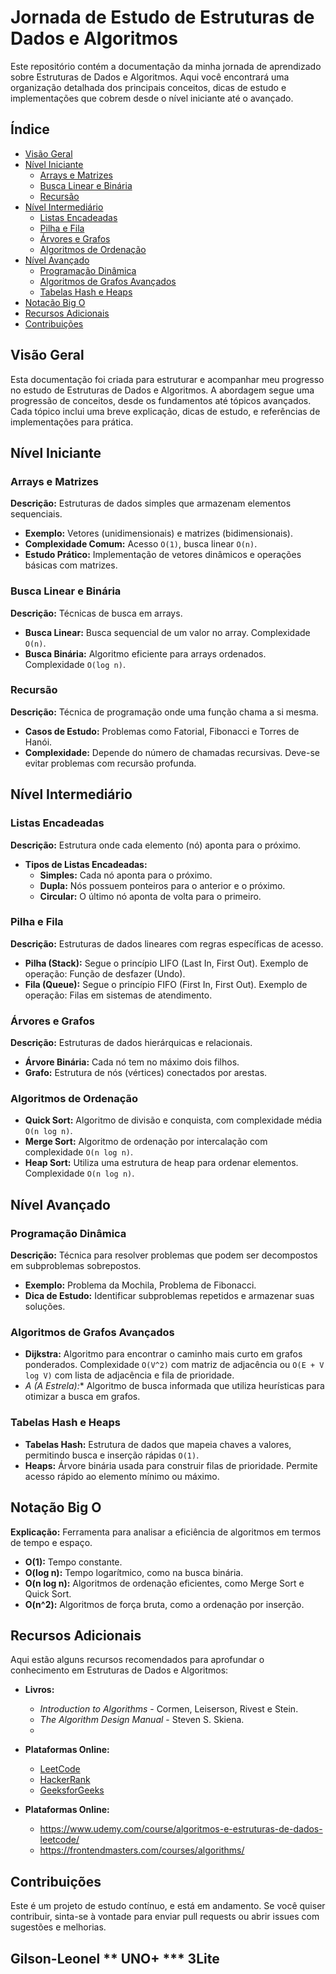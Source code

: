 # Jornada de Estudo de Estruturas de Dados e Algoritmos

Este repositório contém a documentação da minha jornada de aprendizado sobre Estruturas de Dados e Algoritmos. Aqui você encontrará uma organização detalhada dos principais conceitos, dicas de estudo e implementações que cobrem desde o nível iniciante até o avançado.

## Índice

- [Visão Geral](#visão-geral)
- [Nível Iniciante](#nível-iniciante)
  - [Arrays e Matrizes](#arrays-e-matrizes)
  - [Busca Linear e Binária](#busca-linear-e-binária)
  - [Recursão](#recursão)
- [Nível Intermediário](#nível-intermediário)
  - [Listas Encadeadas](#listas-encadeadas)
  - [Pilha e Fila](#pilha-e-fila)
  - [Árvores e Grafos](#árvores-e-grafos)
  - [Algoritmos de Ordenação](#algoritmos-de-ordenação)
- [Nível Avançado](#nível-avançado)
  - [Programação Dinâmica](#programação-dinâmica)
  - [Algoritmos de Grafos Avançados](#algoritmos-de-grafos-avançados)
  - [Tabelas Hash e Heaps](#tabelas-hash-e-heaps)
- [Notação Big O](#notação-big-o)
- [Recursos Adicionais](#recursos-adicionais)
- [Contribuições](#contribuições)

## Visão Geral

Esta documentação foi criada para estruturar e acompanhar meu progresso no estudo de Estruturas de Dados e Algoritmos. A abordagem segue uma progressão de conceitos, desde os fundamentos até tópicos avançados. Cada tópico inclui uma breve explicação, dicas de estudo, e referências de implementações para prática.

## Nível Iniciante

### Arrays e Matrizes

**Descrição:** Estruturas de dados simples que armazenam elementos sequenciais.

- **Exemplo:** Vetores (unidimensionais) e matrizes (bidimensionais).
- **Complexidade Comum:** Acesso `O(1)`, busca linear `O(n)`.
- **Estudo Prático:** Implementação de vetores dinâmicos e operações básicas com matrizes.

### Busca Linear e Binária

**Descrição:** Técnicas de busca em arrays.

- **Busca Linear:** Busca sequencial de um valor no array. Complexidade `O(n)`.
- **Busca Binária:** Algoritmo eficiente para arrays ordenados. Complexidade `O(log n)`.

### Recursão

**Descrição:** Técnica de programação onde uma função chama a si mesma.

- **Casos de Estudo:** Problemas como Fatorial, Fibonacci e Torres de Hanói.
- **Complexidade:** Depende do número de chamadas recursivas. Deve-se evitar problemas com recursão profunda.

## Nível Intermediário

### Listas Encadeadas

**Descrição:** Estrutura onde cada elemento (nó) aponta para o próximo.

- **Tipos de Listas Encadeadas:**
  - **Simples:** Cada nó aponta para o próximo.
  - **Dupla:** Nós possuem ponteiros para o anterior e o próximo.
  - **Circular:** O último nó aponta de volta para o primeiro.

### Pilha e Fila

**Descrição:** Estruturas de dados lineares com regras específicas de acesso.

- **Pilha (Stack):** Segue o princípio LIFO (Last In, First Out). Exemplo de operação: Função de desfazer (Undo).
- **Fila (Queue):** Segue o princípio FIFO (First In, First Out). Exemplo de operação: Filas em sistemas de atendimento.

### Árvores e Grafos

**Descrição:** Estruturas de dados hierárquicas e relacionais.

- **Árvore Binária:** Cada nó tem no máximo dois filhos.
- **Grafo:** Estrutura de nós (vértices) conectados por arestas.

### Algoritmos de Ordenação

- **Quick Sort:** Algoritmo de divisão e conquista, com complexidade média `O(n log n)`.
- **Merge Sort:** Algoritmo de ordenação por intercalação com complexidade `O(n log n)`.
- **Heap Sort:** Utiliza uma estrutura de heap para ordenar elementos. Complexidade `O(n log n)`.

## Nível Avançado

### Programação Dinâmica

**Descrição:** Técnica para resolver problemas que podem ser decompostos em subproblemas sobrepostos.

- **Exemplo:** Problema da Mochila, Problema de Fibonacci.
- **Dica de Estudo:** Identificar subproblemas repetidos e armazenar suas soluções.

### Algoritmos de Grafos Avançados

- **Dijkstra:** Algoritmo para encontrar o caminho mais curto em grafos ponderados. Complexidade `O(V^2)` com matriz de adjacência ou `O(E + V log V)` com lista de adjacência e fila de prioridade.
- **A* (A Estrela):** Algoritmo de busca informada que utiliza heurísticas para otimizar a busca em grafos.

### Tabelas Hash e Heaps

- **Tabelas Hash:** Estrutura de dados que mapeia chaves a valores, permitindo busca e inserção rápidas `O(1)`.
- **Heaps:** Árvore binária usada para construir filas de prioridade. Permite acesso rápido ao elemento mínimo ou máximo.

## Notação Big O

**Explicação:** Ferramenta para analisar a eficiência de algoritmos em termos de tempo e espaço.

- **O(1):** Tempo constante.
- **O(log n):** Tempo logarítmico, como na busca binária.
- **O(n log n):** Algoritmos de ordenação eficientes, como Merge Sort e Quick Sort.
- **O(n^2):** Algoritmos de força bruta, como a ordenação por inserção.

## Recursos Adicionais

Aqui estão alguns recursos recomendados para aprofundar o conhecimento em Estruturas de Dados e Algoritmos:

- **Livros:**
  - *Introduction to Algorithms* - Cormen, Leiserson, Rivest e Stein.
  - *The Algorithm Design Manual* - Steven S. Skiena.
  - 
- **Plataformas Online:**
  - [LeetCode](https://leetcode.com/)
  - [HackerRank](https://www.hackerrank.com/)
  - [GeeksforGeeks](https://www.geeksforgeeks.org/)
    
- **Plataformas Online:**
  - https://www.udemy.com/course/algoritmos-e-estruturas-de-dados-leetcode/
  - https://frontendmasters.com/courses/algorithms/
  
## Contribuições

Este é um projeto de estudo contínuo, e está em andamento. Se você quiser contribuir, sinta-se à vontade para enviar pull requests ou abrir issues com sugestões e melhorias.

## Gilson-Leonel ** UNO+ *** 3Lite
